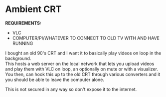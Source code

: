 # Ambient CRT

**REQUIREMENTS:**

- VLC
- COMPUTER/PI/WHATEVER TO CONNECT TO OLD TV WITH AND HAVE RUNNING

I bought an old 90's CRT and I want it to basically play videos on loop in the background.\
This hosts a web server on the local network that lets you upload videos and play them with VLC on loop, an optionally on mute or with a visualizer.\
You then, can hook this up to the old CRT through various converters and it you should be able to leave the computer alone.

This is not secured in any way so don't expose it to the internet.
